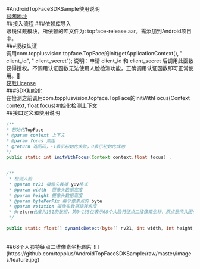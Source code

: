 #AndroidTopFaceSDKSample使用说明
<br>
[官网地址](http://www.voome.cn)
<br>
##接入流程
###依赖库导入
<br>
眼镜试戴模块，所依赖的库文件为: topface-release.aar，需添加到Android项目中。
<br>
###授权认证
<br>
调用com.topplusvision.topface.TopFace的init(getApplicationContext(), " client_id", " client_secret");
说明：申请 client_id 和 client_secret 后调用此函数获得授权。不调用认证函数无法使用人脸检测功能，正确调用认证函数即可正常使用。
<br>
[获取License](http://www.voome.cn/register/index.shtml)
<br>
###SDK初始化
<br>
在检测之前调用com.topplusvision.topface.TopFace的initWithFocus(Context context, float focus)初始化检测上下文
<br>
##接口定义和使用说明
```Java
/**
* 初始化TopFace
* @param context 上下文
* @param focus 焦距
* @return 返回码，-1表示初始化失败，0表示初始化成功
*/
public static int initWithFocus(Context context,float focus) ;


/**
 * 检测人脸
 * @param nv21 摄像头数据 yuv格式
 * @param width  摄像头数据宽度
 * @param height 摄像头数据高度
 * @param bytePerPix 每个像素点的 byte
 * @param rotation 摄像头数据旋转角度
 * @return长度为151的数组，第0~135位表示68个人脸特征点二维像素坐标，原点是传入图像的左上角，特征点代表意义参考示意图；第136~138位表示人脸鼻尖处在相机坐标系下的位置数据，坐标系定义：x轴向右,y轴向下,z轴向前；第139~141位表示人脸相对相机的姿态数据，单位是弧度，依次定义为：pitc俯仰角、roll翻滚角、yaw偏航角；第142位表示置信度.
 */

public static float[] dynamicDetect(byte[] nv21, int width, int height, float bytePerPix, int rotation);

```
<br>
##68个人脸特征点二维像素坐标图片
![](https://github.com/topplus/AndroidTopFaceSDKSample/raw/master/images/feature.jpg)